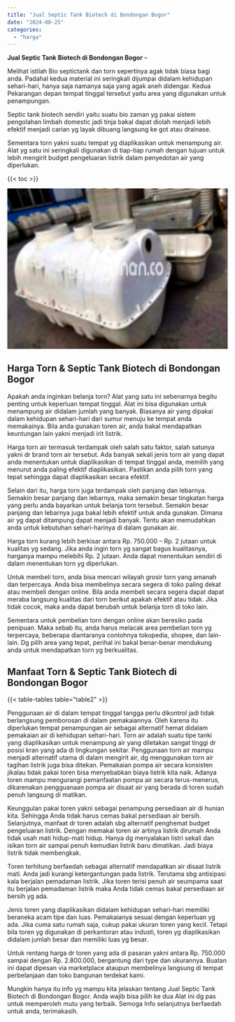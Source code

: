 ```yaml
---
title: "Jual Septic Tank Biotech di Bondongan Bogor"
date: "2024-08-25"
categories: 
  - "harga"
---
```


**Jual Septic Tank Biotech di Bondongan Bogor** –

Melihat istilah Bio septictank dan torn sepertinya agak tidak biasa bagi anda. Padahal kedua material ini seringkali dijumpai didalam kehidupan sehari-hari, hanya saja namanya saja yang agak aneh didengar. Kedua Pekarangan depan tempat tinggal tersebut yaitu area yang digunakan untuk penampungan.

Septic tank biotech sendiri yaitu suatu bio zaman yg pakai sistem pengolahan limbah domestic jadi tinja bakal dapat diolah menjadi lebih efektif menjadi carian yg layak dibuang langsung ke got atau drainase.

Sementara torn yakni suatu tempat yg diaplikasikan untuk menampung air. Alat yg satu ini seringkali digunakan di tiap-tiap rumah dengan tujuan untuk lebih mengirit budget pengeluaran listrik dalam penyedotan air yang diperlukan.

{{< toc >}}

![Jual Septic Tank Biotech di Bondongan Bogor](/images/jual-bio-septictank-34.png)

## Harga Torn & Septic Tank Biotech di Bondongan Bogor

Apakah anda inginkan belanja torn? Alat yang satu ini sebenarnya begitu penting untuk keperluan tempat tinggal. Alat ini bisa digunakan untuk menampung air didalam jumlah yang banyak. Biasanya air yang dipakai dalam kehidupan sehari-hari dari sumur menuju ke tempat anda memakainya. Bila anda gunakan toren air, anda bakal mendapatkan keuntungan lain yakni menjadi irit listrik.

Harga torn air termasuk terdampak oleh salah satu faktor, salah satunya yakni dr brand torn air tersebut. Ada banyak sekali jenis torn air yang dapat anda menentukan untuk diaplikasikan di tempat tinggal anda, memilih yang menurut anda paling efektif diaplikasikan. Pastikan anda pilih torn yang tepat sehingga dapat diaplikasikan secara efektif.

Selain dari itu, harga torn juga terdampak oleh panjang dan lebarnya. Semakin besar panjang dan lebarnya, maka semakin besar tingkatan harga yang perlu anda bayarkan untuk belanja torn tersebut. Semakin besar panjang dan lebarnya juga bakal lebih efektif untuk anda gunakan. Dimana air yg dapat ditampung dapat menjadi banyak. Tentu akan memudahkan anda untuk kebutuhan sehari-harinya di dalam gunakan air.

Harga torn kurang lebih berkisar antara Rp. 750.000 – Rp. 2 jutaan untuk kualitas yg sedang. Jika anda ingin torn yg sangat bagus kualitasnya, harganya mampu melebihi Rp. 2 jutaan. Anda dapat menentukan sendiri di dalam menentukan torn yg diperlukan.

Untuk membeli torn, anda bisa mencari wilayah grosir torn yang amanah dan terpercaya. Anda bisa membelinya secara segera di toko paling dekat atau membeli dengan online. Bila anda membeli secara segera dapat dapat meraba langsung kualitas dari torn berikut apakah efektif atau tidak. Jika tidak cocok, maka anda dapat berubah untuk belanja torn di toko lain.

Sementara untuk pembelian torn dengan online akan beresiko pada penipuan. Maka sebab itu, anda harus melacak area pembelian torn yg terpercaya, beberapa diantaranya contohnya tokopedia, shopee, dan lain-lain. Dg pilih area yang tepat, perihal ini bakal benar-benar mendukung anda untuk mendapatkan torn yg berkualitas.

## Manfaat Torn & Septic Tank Biotech di Bondongan Bogor

{{< table-tables table="table2" >}}

Penggunaan air di dalam tempat tinggal tangga perlu dikontrol jadi tidak berlangsung pemborosan di dalam pemakaiannya. Oleh karena itu diperlukan tempat penampungan air sebagai alternatif hemat didalam pemakaian air di kehidupan sehari-hari. Torn air adalah suatu tipe tanki yang diaplikasikan untuk menampung air yang diletakan sangat tinggi dr posisi kran yang ada di lingkungan sekitar. Penggunaan torn air mampu menjadi alternatif utama di dalam mengirit air, dg menggunakan torn air tagihan listrik juga bisa ditekan. Pemakaian pompa air secara konsisten jikalau tidak pakai toren bisa menyebabkan biaya listrik kita naik. Adanya toren mampu mengurangi pemanfaatan pompa air secara terus-menerus, dikarenakan pengguanaan pompa air disaat air yang berada di toren sudah penuh langsung di matikan.

Keunggulan pakai toren yakni sebagai penampung persediaan air di hunian kita. Sehingga Anda tidak harus cemas bakal persediaan air bersih. Selanjutnya, manfaat dr toren adalah sbg alternatif penghemat budget pengeluaran listrik. Dengan memakai toren air artinya listrik dirumah Anda tidak usah mati hidup-mati hidup. Hanya dg menyalakan listri sekali dan isikan torn air sampai penuh kemudian listrik baru dimatikan. Jadi biaya listrik tidak membengkak.

Toren terhitung berfaedah sebagai alternatif mendapatkan air disaat listrik mati. Anda jadi kurangi ketergantungan pada listrik. Terutama sbg antisipasi kala berjalan pemadaman listrik. Jika toren terisi penuh air seumpama saat itu berjalan pemadaman listrik maka Anda tidak cemas bakal persediaan air bersih yg ada.

Jenis toren yang diaplikasikan didalam kehidupan sehari-hari memiliki beraneka acam tipe dan luas. Pemakaianya sesuai dengan keperluan yg ada. Jika cuma satu rumah saja, cukup pakai ukuran toren yang kecil. Tetapi bila toren yg digunakan di perkantoran atau industi, toren yg diaplikasikan didalam jumlah besar dan memiliki luas yg besar.

Untuk rentang harga dr toren yang ada di pasaran yakni antara Rp. 750.000 sampai dengan Rp. 2.800.000, bergantung dari type dan ukurannya. Buatan ini dapat dipesan via marketplace ataupun membelinya langsung di tempat perbelanjaan dan toko bangunan terdekat kami.

Mungkin hanya itu info yg mampu kita jelaskan tentang Jual Septic Tank Biotech di Bondongan Bogor. Anda wajib bisa pilih ke dua Alat ini dg pas untuk memperoleh mutu yang terbaik. Semoga Info selanjutnya berfaedah untuk anda, terimakasih.
